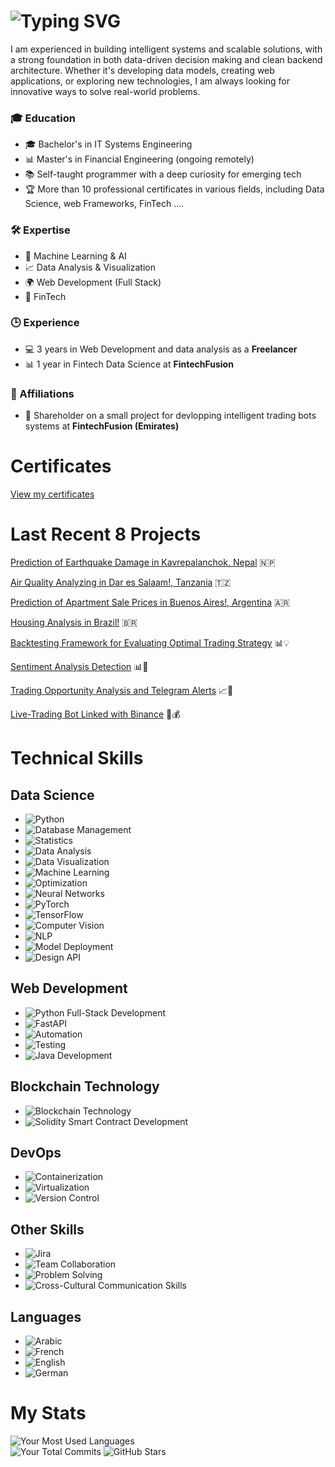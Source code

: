 # ![Typing SVG](https://readme-typing-svg.herokuapp.com?center=true&vCenter=true&size=30&width=650&height=50&lines=Welcome,+I'm+Younes!+👋;Data+Scientist+🧑🏻‍💻;Web+Developer+💻)


I am experienced in building intelligent systems and scalable solutions, with a strong foundation in both data-driven decision making and clean backend architecture. Whether it's developing data models, creating web applications, or exploring new technologies, I am always looking for innovative ways to solve real-world problems.



### 🎓 Education
- 🎓 Bachelor's in IT Systems Engineering  
- 📊 Master's in Financial Engineering (ongoing remotely)  
- 📚 Self-taught programmer with a deep curiosity for emerging tech
- 🏆 More than 10 professional certificates in various fields, including Data Science, web Frameworks, FinTech .... 


### 🛠️ Expertise
- 🤖 Machine Learning & AI  
- 📈 Data Analysis & Visualization  
- 🌍 Web Development (Full Stack)
- 💸 FinTech   

### 🕒 Experience
- 💻 3 years in Web Development and data analysis as a **Freelancer**  
- 📊 1 year in Fintech Data Science at **FintechFusion**  

### 🤝 Affiliations
- 🏢 Shareholder on a small project for devlopping intelligent trading bots systems at  **FintechFusion (Emirates)**



# Certificates
[View my certificates](https://github.com/Younes202/Software-Devloper-Younes/tree/master/Certificates)


# Last Recent 8 Projects

[Prediction of Earthquake Damage in Kavrepalanchok, Nepal](https://github.com/Younes202/Predict-Earthquake-Damage-in-Kavrepalanchok) 🇳🇵

[Air Quality Analyzing in Dar es Salaam!, Tanzania](https://github.com/Younes202/Air-Quality-Analyzing-in-Dar-es-Salaam-) 🇹🇿

[Prediction of Apartment Sale Prices in Buenos Aires!, Argentina](https://github.com/Younes202/Apartment-Sales-in-Buenos-Aires) 🇦🇷

[Housing Analysis in Brazil!](https://github.com/Younes202/Housing-Analysis-in-Brazil) 🇧🇷

[Backtesting Framework for Evaluating Optimal Trading Strategy](https://github.com/Younes202/Backtester-Framework)  📊💡

[Sentiment Analysis Detection](https://github.com/Younes202/Sentiment-Analysis) 📊💬

[Trading Opportunity Analysis and Telegram Alerts](https://github.com/Younes202/TelegramBot-Alerts-Decision) 📈📲

[Live-Trading Bot Linked with Binance](https://github.com/Younes202/LiveTradingBot) 🚀💰


# Technical Skills

## Data Science
- ![Python](https://img.shields.io/badge/Python-3776AB.svg?style=for-the-badge&logo=Python&logoColor=white) 
- ![Database Management](https://img.shields.io/badge/Database%20Management-003B57.svg?style=for-the-badge&logo=PostgreSQL&logoColor=white) 
- ![Statistics](https://img.shields.io/badge/Statistical%20Analysis-2E8B57.svg?style=for-the-badge&logo=Statamic&logoColor=white) 
- ![Data Analysis](https://img.shields.io/badge/Data%20Analysis-1F425F.svg?style=for-the-badge) 
- ![Data Visualization](https://img.shields.io/badge/Data%20Visualization-9ACD32.svg?style=for-the-badge&logo=Tableau&logoColor=white) 
- ![Machine Learning](https://img.shields.io/badge/Machine%20Learning-FFA500.svg?style=for-the-badge&logo=TensorFlow&logoColor=white) 
- ![Optimization](https://img.shields.io/badge/Optimization-FFD700.svg?style=for-the-badge)
- ![Neural Networks](https://img.shields.io/badge/Neural%20Networks-4B0082.svg?style=for-the-badge&logo=Keras&logoColor=white)  
- ![PyTorch](https://img.shields.io/badge/PyTorch-EE4C2C.svg?style=for-the-badge&logo=PyTorch&logoColor=white)  
- ![TensorFlow](https://img.shields.io/badge/TensorFlow-FF6F00.svg?style=for-the-badge&logo=TensorFlow&logoColor=white)  
- ![Computer Vision](https://img.shields.io/badge/Computer%20Vision-4682B4.svg?style=for-the-badge&logo=OpenCV&logoColor=white)  
- ![NLP](https://img.shields.io/badge/Natural%20Language%20Processing-32CD32.svg?style=for-the-badge&logo=spaCy&logoColor=white)  
- ![Model Deployment](https://img.shields.io/badge/Model%20Deployment-00BFFF.svg?style=for-the-badge&logo=AWS&logoColor=white)
- ![Design API](https://img.shields.io/badge/API%20Design-00BFFF.svg?style=for-the-badge&logo=Swagger&logoColor=white)

## Web Development
- ![Python Full-Stack Development](https://img.shields.io/badge/Full--Stack%20Python-Development-007396.svg?style=for-the-badge&logo=Node.js&logoColor=white) 
- ![FastAPI](https://img.shields.io/badge/FastAPI-009688.svg?style=for-the-badge&logo=FastAPI&logoColor=white) 
- ![Automation](https://img.shields.io/badge/Automation-8A2BE2.svg?style=for-the-badge&logo=Ansible&logoColor=white) 
- ![Testing](https://img.shields.io/badge/Testing-4CAF50.svg?style=for-the-badge&logo=Mocha&logoColor=white)
- ![Java Development](https://img.shields.io/badge/Java%20Development-007396.svg?style=for-the-badge&logo=Java&logoColor=white)  

## Blockchain Technology 
- ![Blockchain Technology ](https://img.shields.io/badge/Blockchain%20Technology-4682B4.svg?style=for-the-badge&logo=Bitcoin&logoColor=white)
- ![Solidity Smart Contract Development](https://img.shields.io/badge/Solidity%20Smart%20Contract%20Development-663399.svg?style=for-the-badge&logo=Ethereum&logoColor=white) 
  
## DevOps
- ![Containerization](https://img.shields.io/badge/Containerization-2496ED.svg?style=for-the-badge&logo=Docker&logoColor=white) 
- ![Virtualization](https://img.shields.io/badge/Virtualization-563D7C.svg?style=for-the-badge&logo=VMware&logoColor=white) 
- ![Version Control](https://img.shields.io/badge/Version%20Control-181717.svg?style=for-the-badge&logo=GitHub&logoColor=white) 

## Other Skills
- ![Jira](https://img.shields.io/badge/Jira-0052CC.svg?style=for-the-badge&logo=Jira&logoColor=white) 
- ![Team Collaboration](https://img.shields.io/badge/Team%20Collaboration-FF6347.svg?style=for-the-badge&logo=Microsoft%20Teams&logoColor=white) 
- ![Problem Solving](https://img.shields.io/badge/Problem%20Solving-FF4500.svg?style=for-the-badge&logo=Wolfram%20Mathematica&logoColor=white) 
- ![Cross-Cultural Communication Skills](https://img.shields.io/badge/Cross--Cultural%20Communication%20Skills-2E8B57.svg?style=for-the-badge&logo=Google%20Translate&logoColor=white)
  
## Languages
- ![Arabic](https://img.shields.io/badge/Arabic-Native-5C33FF.svg?style=flat-square&logo=Arabic&logoColor=white) 
- ![French](https://img.shields.io/badge/French-Proficient-0078D4.svg?style=flat-square&logo=French&logoColor=white)
- ![English](https://img.shields.io/badge/English-Proficient-217346.svg?style=flat-square&logo=English&logoColor=white) 
- ![German](https://img.shields.io/badge/German-Basic-FFD700.svg?style=flat-square&logo=German&logoColor=black)


# My Stats  



<div>
  <!-- Most Used Languages in the center -->
  <img src="https://github-readme-stats.vercel.app/api/top-langs/?username=Younes202&layout=compact&theme=algolia&hide=html&langs_count=10&width=500&height=150" alt="Your Most Used Languages"/>
</div>

<div>
  <!-- Total Commits and GitHub Stars on the same line -->
  <img src="https://github-readme-stats.vercel.app/api?username=Younes202&show_icons=true&count_private=true&theme=algolia&hide=stars,prs,issues,contribs&width=500&height=350" alt="Your Total Commits"/>
  <img src="https://github-readme-streak-stats.herokuapp.com/?user=Younes202&theme=algolia&hide_border=true&width=500&height=150" alt="GitHub Stars"/>
</div>




